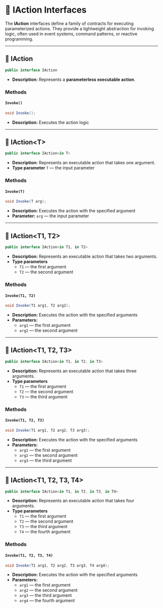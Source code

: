 # 🧩 IAction Interfaces

The **IAction** interfaces define a family of contracts for executing parameterized actions. They provide a lightweight abstraction for invoking logic, often used in event systems, command patterns, or reactive programming.

---
## 🧩 IAction
```csharp
public interface IAction
```
- **Description:** Represents a **parameterless executable action**.

### Methods

#### `Invoke()`
```csharp
void Invoke();
```
- **Description:** Executes the action logic

---

## 🧩 IAction&lt;T&gt;
```csharp
public interface IAction<in T>
```
- **Description:** Represents an executable action that takes one argument.
- **Type parameter** `T` — the input parameter

### Methods
#### `Invoke(T)`
```csharp
void Invoke(T arg);
```
- **Description:** Executes the action with the specified argument
- **Parameter:** `arg` — the input parameter

---

## 🧩 IAction<T1, T2>
```csharp
public interface IAction<in T1, in T2>
```
- **Description:** Represents an executable action that takes two arguments.
- **Type parameters** 
  - `T1` — the first argument
  - `T2` — the second argument

### Methods
#### `Invoke(T1, T2)`
```csharp
void Invoke(T1 arg1, T2 arg2);
```
- **Description:** Executes the action with the specified arguments
- **Parameters:** 
  - `arg1` — the first argument
  - `arg2` — the second argument

---

## 🧩 IAction<T1, T2, T3>
```csharp
public interface IAction<in T1, in T2, in T3>
```
- **Description:** Represents an executable action that takes three arguments.
- **Type parameters**
    - `T1` — the first argument
    - `T2` — the second argument
    - `T3` — the third argument

### Methods
#### `Invoke(T1, T2, T3)`
```csharp
void Invoke(T1 arg1, T2 arg2, T3 arg3);
```
- **Description:** Executes the action with the specified arguments
- **Parameters:**
    - `arg1` — the first argument
    - `arg2` — the second argument
    - `arg3` — the third argument

---

## 🧩 IAction<T1, T2, T3, T4>
```csharp
public interface IAction<in T1, in T2, in T3, in T4>
```
- **Description:** Represents an executable action that takes four arguments.
- **Type parameters**
    - `T1` — the first argument
    - `T2` — the second argument
    - `T3` — the third argument
    - `T4` — the fourth argument

### Methods
#### `Invoke(T1, T2, T3, T4)`
```csharp
void Invoke(T1 arg1, T2 arg2, T3 arg3, T4 arg4);
```
- **Description:** Executes the action with the specified arguments
- **Parameters:**
    - `arg1` — the first argument
    - `arg2` — the second argument
    - `arg3` — the third argument
    - `arg4` — the fourth argument